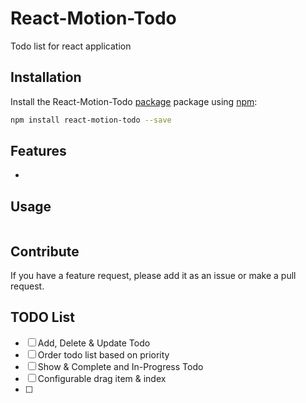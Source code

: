 # React-Motion-Todo

Todo list for react application


## Installation

Install the React-Motion-Todo [package](https://www.npmjs.org/package/react-motion-todo) package using [npm](https://www.npmjs.com/):

```bash
npm install react-motion-todo --save
```


## Features

*

## Usage

```javascript

```

## Contribute

If you have a feature request, please add it as an issue or make a pull request.

## TODO List

- [ ] Add, Delete & Update Todo
- [ ] Order todo list based on priority
- [ ] Show & Complete and In-Progress Todo
- [ ] Configurable drag item & index
- [ ] 
